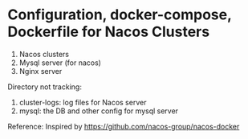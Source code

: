# Configuration, docker-compose, Dockerfile for Nacos Clusters

1. Nacos clusters
2. Mysql server (for nacos)
3. Nginx server

Directory not tracking:
1. cluster-logs: log files for Nacos server
2. mysql: the DB and other config for mysql server

Reference:
Inspired by https://github.com/nacos-group/nacos-docker